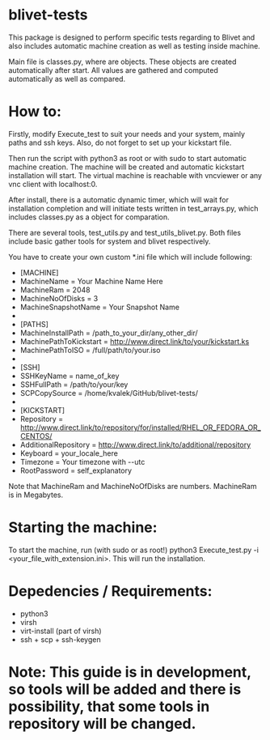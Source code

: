 # blivet-tests

This package is designed to perform specific tests regarding to Blivet and also includes automatic machine creation as well as testing inside machine.

Main file is classes.py, where are objects. These objects are created automatically after start. All values are gathered and computed automatically as well as compared.

# How to:
Firstly, modify Execute_test to suit your needs and your system, mainly paths and ssh keys. Also, do not forget to set up your kickstart file.

Then run the script with python3 as root or with sudo to start automatic machine creation. The machine will be created and automatic kickstart installation will start. The virtual machine is reachable with vncviewer or any vnc client with localhost:0.

After install, there is a automatic dynamic timer, which will wait for installation completion and will initiate tests written in test_arrays.py, which includes classes.py as a object for comparation.

There are several tools, test_utils.py and test_utils_blivet.py. Both files include basic gather tools for system and blivet respectively.

You have to create your own custom \*.ini file which will include following:
* [MACHINE]
* MachineName = Your Machine Name Here
* MachineRam = 2048
* MachineNoOfDisks = 3
* MachineSnapshotName = Your Snapshot Name
*
* [PATHS]
* MachineInstallPath = /path_to_your_dir/any_other_dir/
* MachinePathToKickstart = http://www.direct.link/to/your/kickstart.ks
* MachinePathToISO = /full/path/to/your.iso
* 
* [SSH]
* SSHKeyName = name_of_key
* SSHFullPath = /path/to/your/key
* SCPCopySource = /home/kvalek/GitHub/blivet-tests/
*
* [KICKSTART]
* Repository = http://www.direct.link/to/repository/for/installed/RHEL_OR_FEDORA_OR_CENTOS/
* AdditionalRepository = http://www.direct.link/to/additional/repository
* Keyboard = your_locale_here
* Timezone = Your timezone with --utc
* RootPassword = self_explanatory

Note that MachineRam and MachineNoOfDisks are numbers. MachineRam is in Megabytes.

# Starting the machine:
To start the machine, run (with sudo or as root!) python3 Execute_test.py -i <your_file_with_extension.ini>. This will run the installation.

# Depedencies / Requirements:
* python3
* virsh
* virt-install (part of virsh)
* ssh + scp + ssh-keygen

# Note: This guide is in development, so tools will be added and there is possibility, that some tools in repository will be changed.
